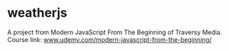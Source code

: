 # weatherjs
A project from Modern JavaScript From The Beginning of Traversy Media. Course link: www.udemy.com/modern-javascript-from-the-beginning/
